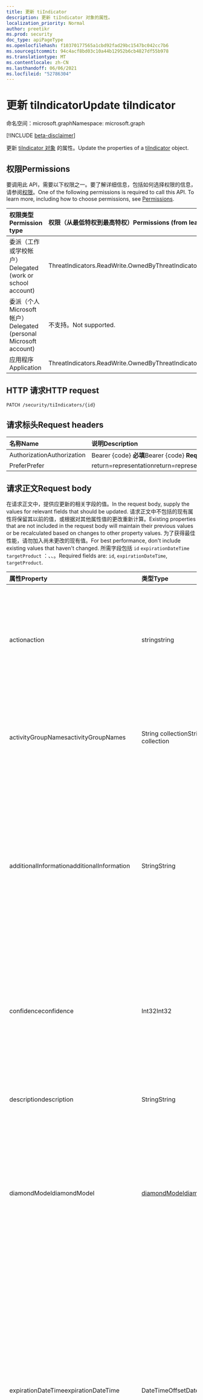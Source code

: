 ```yaml
---
title: 更新 tiIndicator
description: 更新 tiIndicator 对象的属性。
localization_priority: Normal
author: preetikr
ms.prod: security
doc_type: apiPageType
ms.openlocfilehash: f10370177565a1cbd92fad29bc1547bc042cc7b6
ms.sourcegitcommit: 94c4acf8bd03c10a44b12952b6cb4827df55b978
ms.translationtype: MT
ms.contentlocale: zh-CN
ms.lasthandoff: 06/06/2021
ms.locfileid: "52786304"
---
```

# <a name="update-tiindicator"></a><span data-ttu-id="2e1d7-103">更新 tiIndicator</span><span class="sxs-lookup"><span data-stu-id="2e1d7-103">Update tiIndicator</span></span>

<span data-ttu-id="2e1d7-104">命名空间：microsoft.graph</span><span class="sxs-lookup"><span data-stu-id="2e1d7-104">Namespace: microsoft.graph</span></span>

[!INCLUDE [beta-disclaimer](../../includes/beta-disclaimer.md)]

<span data-ttu-id="2e1d7-105">更新 [tiIndicator 对象](../resources/tiindicator.md) 的属性。</span><span class="sxs-lookup"><span data-stu-id="2e1d7-105">Update the properties of a [tiIndicator](../resources/tiindicator.md) object.</span></span>

## <a name="permissions"></a><span data-ttu-id="2e1d7-106">权限</span><span class="sxs-lookup"><span data-stu-id="2e1d7-106">Permissions</span></span>

<span data-ttu-id="2e1d7-p101">要调用此 API，需要以下权限之一。要了解详细信息，包括如何选择权限的信息，请参阅[权限](/graph/permissions-reference)。</span><span class="sxs-lookup"><span data-stu-id="2e1d7-p101">One of the following permissions is required to call this API. To learn more, including how to choose permissions, see [Permissions](/graph/permissions-reference).</span></span>

| <span data-ttu-id="2e1d7-109">权限类型</span><span class="sxs-lookup"><span data-stu-id="2e1d7-109">Permission type</span></span>                        | <span data-ttu-id="2e1d7-110">权限（从最低特权到最高特权）</span><span class="sxs-lookup"><span data-stu-id="2e1d7-110">Permissions (from least to most privileged)</span></span> |
|:---------------------------------------|:--------------------------------------------|
| <span data-ttu-id="2e1d7-111">委派（工作或学校帐户）</span><span class="sxs-lookup"><span data-stu-id="2e1d7-111">Delegated (work or school account)</span></span>     | <span data-ttu-id="2e1d7-112">ThreatIndicators.ReadWrite.OwnedBy</span><span class="sxs-lookup"><span data-stu-id="2e1d7-112">ThreatIndicators.ReadWrite.OwnedBy</span></span> |
| <span data-ttu-id="2e1d7-113">委派（个人 Microsoft 帐户）</span><span class="sxs-lookup"><span data-stu-id="2e1d7-113">Delegated (personal Microsoft account)</span></span> | <span data-ttu-id="2e1d7-114">不支持。</span><span class="sxs-lookup"><span data-stu-id="2e1d7-114">Not supported.</span></span> |
| <span data-ttu-id="2e1d7-115">应用程序</span><span class="sxs-lookup"><span data-stu-id="2e1d7-115">Application</span></span>                            | <span data-ttu-id="2e1d7-116">ThreatIndicators.ReadWrite.OwnedBy</span><span class="sxs-lookup"><span data-stu-id="2e1d7-116">ThreatIndicators.ReadWrite.OwnedBy</span></span> |

## <a name="http-request"></a><span data-ttu-id="2e1d7-117">HTTP 请求</span><span class="sxs-lookup"><span data-stu-id="2e1d7-117">HTTP request</span></span>

<!-- { "blockType": "ignored" } -->

```http
PATCH /security/tiIndicators/{id}
```

## <a name="request-headers"></a><span data-ttu-id="2e1d7-118">请求标头</span><span class="sxs-lookup"><span data-stu-id="2e1d7-118">Request headers</span></span>

| <span data-ttu-id="2e1d7-119">名称</span><span class="sxs-lookup"><span data-stu-id="2e1d7-119">Name</span></span>       | <span data-ttu-id="2e1d7-120">说明</span><span class="sxs-lookup"><span data-stu-id="2e1d7-120">Description</span></span>|
|:-----------|:-----------|
| <span data-ttu-id="2e1d7-121">Authorization</span><span class="sxs-lookup"><span data-stu-id="2e1d7-121">Authorization</span></span> | <span data-ttu-id="2e1d7-122">Bearer {code} **必填**</span><span class="sxs-lookup"><span data-stu-id="2e1d7-122">Bearer {code} **Required**</span></span> |
|<span data-ttu-id="2e1d7-123">Prefer</span><span class="sxs-lookup"><span data-stu-id="2e1d7-123">Prefer</span></span> | <span data-ttu-id="2e1d7-124">return=representation</span><span class="sxs-lookup"><span data-stu-id="2e1d7-124">return=representation</span></span> |

## <a name="request-body"></a><span data-ttu-id="2e1d7-125">请求正文</span><span class="sxs-lookup"><span data-stu-id="2e1d7-125">Request body</span></span>

<span data-ttu-id="2e1d7-126">在请求正文中，提供应更新的相关字段的值。</span><span class="sxs-lookup"><span data-stu-id="2e1d7-126">In the request body, supply the values for relevant fields that should be updated.</span></span> <span data-ttu-id="2e1d7-127">请求正文中不包括的现有属性将保留其以前的值，或根据对其他属性值的更改重新计算。</span><span class="sxs-lookup"><span data-stu-id="2e1d7-127">Existing properties that are not included in the request body will maintain their previous values or be recalculated based on changes to other property values.</span></span> <span data-ttu-id="2e1d7-128">为了获得最佳性能，请勿加入尚未更改的现有值。</span><span class="sxs-lookup"><span data-stu-id="2e1d7-128">For best performance, don't include existing values that haven't changed.</span></span> <span data-ttu-id="2e1d7-129">所需字段包括 `id` `expirationDateTime` `targetProduct` ：、、。</span><span class="sxs-lookup"><span data-stu-id="2e1d7-129">Required fields are: `id`, `expirationDateTime`, `targetProduct`.</span></span>

| <span data-ttu-id="2e1d7-130">属性</span><span class="sxs-lookup"><span data-stu-id="2e1d7-130">Property</span></span>     | <span data-ttu-id="2e1d7-131">类型</span><span class="sxs-lookup"><span data-stu-id="2e1d7-131">Type</span></span>        | <span data-ttu-id="2e1d7-132">说明</span><span class="sxs-lookup"><span data-stu-id="2e1d7-132">Description</span></span> |
|:-------------|:------------|:------------|
|<span data-ttu-id="2e1d7-133">action</span><span class="sxs-lookup"><span data-stu-id="2e1d7-133">action</span></span>|<span data-ttu-id="2e1d7-134">string</span><span class="sxs-lookup"><span data-stu-id="2e1d7-134">string</span></span>| <span data-ttu-id="2e1d7-135">当 targetProduct 安全工具中的指示器匹配时要应用的操作。</span><span class="sxs-lookup"><span data-stu-id="2e1d7-135">The action to apply if the indicator is matched from within the targetProduct security tool.</span></span> <span data-ttu-id="2e1d7-136">可取值为：`unknown`、`allow`、`block`、`alert`。</span><span class="sxs-lookup"><span data-stu-id="2e1d7-136">Possible values are: `unknown`, `allow`, `block`, `alert`.</span></span>|
|<span data-ttu-id="2e1d7-137">activityGroupNames</span><span class="sxs-lookup"><span data-stu-id="2e1d7-137">activityGroupNames</span></span>|<span data-ttu-id="2e1d7-138">String collection</span><span class="sxs-lookup"><span data-stu-id="2e1d7-138">String collection</span></span>|<span data-ttu-id="2e1d7-139">网络威胁情报名称 (威胁) 威胁指示器涵盖的恶意活动的各方提供。</span><span class="sxs-lookup"><span data-stu-id="2e1d7-139">The cyber threat intelligence name(s) for the parties responsible for the malicious activity covered by the threat indicator.</span></span>|
|<span data-ttu-id="2e1d7-140">additionalInformation</span><span class="sxs-lookup"><span data-stu-id="2e1d7-140">additionalInformation</span></span>|<span data-ttu-id="2e1d7-141">String</span><span class="sxs-lookup"><span data-stu-id="2e1d7-141">String</span></span>|<span data-ttu-id="2e1d7-142">可以放置其他 tiIndicator 属性未覆盖的指示器的额外数据到的捕获区域。</span><span class="sxs-lookup"><span data-stu-id="2e1d7-142">A catchall area into which extra data from the indicator not covered by the other tiIndicator properties may be placed.</span></span> <span data-ttu-id="2e1d7-143">放置在 additionalInformation 的数据通常不会由 targetProduct 安全工具使用。</span><span class="sxs-lookup"><span data-stu-id="2e1d7-143">Data placed into additionalInformation will typically not be utilized by the targetProduct security tool.</span></span>|
|<span data-ttu-id="2e1d7-144">confidence</span><span class="sxs-lookup"><span data-stu-id="2e1d7-144">confidence</span></span>|<span data-ttu-id="2e1d7-145">Int32</span><span class="sxs-lookup"><span data-stu-id="2e1d7-145">Int32</span></span>|<span data-ttu-id="2e1d7-146">表示指示器内数据准确识别恶意行为的置信度整数。</span><span class="sxs-lookup"><span data-stu-id="2e1d7-146">An integer representing the confidence the data within the indicator accurately identifies malicious behavior.</span></span> <span data-ttu-id="2e1d7-147">可接受的值为 0 – 100，100 为最高值。</span><span class="sxs-lookup"><span data-stu-id="2e1d7-147">Acceptable values are 0 – 100 with 100 being the highest.</span></span>|
|<span data-ttu-id="2e1d7-148">description</span><span class="sxs-lookup"><span data-stu-id="2e1d7-148">description</span></span>|<span data-ttu-id="2e1d7-149">String</span><span class="sxs-lookup"><span data-stu-id="2e1d7-149">String</span></span>|<span data-ttu-id="2e1d7-150">简要 (指示器所代表的威胁) 少于 100 个字符。</span><span class="sxs-lookup"><span data-stu-id="2e1d7-150">Brief description (100 characters or less) of the threat represented by the indicator.</span></span>|
|<span data-ttu-id="2e1d7-151">diamondModel</span><span class="sxs-lookup"><span data-stu-id="2e1d7-151">diamondModel</span></span>|[<span data-ttu-id="2e1d7-152">diamondModel</span><span class="sxs-lookup"><span data-stu-id="2e1d7-152">diamondModel</span></span>](../resources/tiindicator.md#diamondmodel-values)|<span data-ttu-id="2e1d7-153">存在此指示器的菱形模型区域。</span><span class="sxs-lookup"><span data-stu-id="2e1d7-153">The area of the Diamond Model in which this indicator exists.</span></span> <span data-ttu-id="2e1d7-154">可取值为：`unknown`、`adversary`、`capability`、`infrastructure`、`victim`。</span><span class="sxs-lookup"><span data-stu-id="2e1d7-154">Possible values are: `unknown`, `adversary`, `capability`, `infrastructure`, `victim`.</span></span>|
|<span data-ttu-id="2e1d7-155">expirationDateTime</span><span class="sxs-lookup"><span data-stu-id="2e1d7-155">expirationDateTime</span></span>|<span data-ttu-id="2e1d7-156">DateTimeOffset</span><span class="sxs-lookup"><span data-stu-id="2e1d7-156">DateTimeOffset</span></span>| <span data-ttu-id="2e1d7-157">指示指示器何时过期的 DateTime 字符串。</span><span class="sxs-lookup"><span data-stu-id="2e1d7-157">DateTime string indicating when the Indicator expires.</span></span> <span data-ttu-id="2e1d7-158">所有指示器都必须具有过期日期，以避免在系统中保留过时的指示器。</span><span class="sxs-lookup"><span data-stu-id="2e1d7-158">All indicators must have an expiration date to avoid stale indicators persisting in the system.</span></span> <span data-ttu-id="2e1d7-159">时间戳类型表示采用 ISO 8601 格式的日期和时间信息，始终采用 UTC 时区。</span><span class="sxs-lookup"><span data-stu-id="2e1d7-159">The Timestamp type represents date and time information using ISO 8601 format and is always in UTC time.</span></span> <span data-ttu-id="2e1d7-160">例如，2014 年 1 月 1 日午夜 UTC 如下所示：`2014-01-01T00:00:00Z`。</span><span class="sxs-lookup"><span data-stu-id="2e1d7-160">For example, midnight UTC on Jan 1, 2014 would look like this: `2014-01-01T00:00:00Z`.</span></span>|
|<span data-ttu-id="2e1d7-161">externalId</span><span class="sxs-lookup"><span data-stu-id="2e1d7-161">externalId</span></span>|<span data-ttu-id="2e1d7-162">String</span><span class="sxs-lookup"><span data-stu-id="2e1d7-162">String</span></span>|<span data-ttu-id="2e1d7-163">将指示器与指示器提供程序的系统连接在一起 (标识号，例如外键) 。</span><span class="sxs-lookup"><span data-stu-id="2e1d7-163">An identification number that ties the indicator back to the indicator provider’s system (e.g. a foreign key).</span></span>|
|<span data-ttu-id="2e1d7-164">isActive</span><span class="sxs-lookup"><span data-stu-id="2e1d7-164">isActive</span></span>|<span data-ttu-id="2e1d7-165">Boolean</span><span class="sxs-lookup"><span data-stu-id="2e1d7-165">Boolean</span></span>|<span data-ttu-id="2e1d7-166">用于在系统内停用指示器。</span><span class="sxs-lookup"><span data-stu-id="2e1d7-166">Used to deactivate indicators within system.</span></span> <span data-ttu-id="2e1d7-167">默认情况下，提交的任何指示器都设置为活动。</span><span class="sxs-lookup"><span data-stu-id="2e1d7-167">By default, any indicator submitted is set as active.</span></span> <span data-ttu-id="2e1d7-168">但是，提供商可能会提交现有指示器（此设置为"False"）来停用系统指示器。</span><span class="sxs-lookup"><span data-stu-id="2e1d7-168">However, providers may submit existing indicators with this set to ‘False’ to deactivate indicators in the system.</span></span>|
|<span data-ttu-id="2e1d7-169">killChain</span><span class="sxs-lookup"><span data-stu-id="2e1d7-169">killChain</span></span>|<span data-ttu-id="2e1d7-170">[killChain](../resources/tiindicator.md#killchain-values) 集合</span><span class="sxs-lookup"><span data-stu-id="2e1d7-170">[killChain](../resources/tiindicator.md#killchain-values) collection</span></span>|<span data-ttu-id="2e1d7-171">一个字符串的 JSON 数组，描述此指示器指向击杀链上的哪个点。</span><span class="sxs-lookup"><span data-stu-id="2e1d7-171">A JSON array of strings that describes which point or points on the Kill Chain this indicator targets.</span></span> <span data-ttu-id="2e1d7-172">有关确切值，请参阅下面的"killChain 值"。</span><span class="sxs-lookup"><span data-stu-id="2e1d7-172">See "killChain values" below for exact values.</span></span>|
|<span data-ttu-id="2e1d7-173">knownFalsePositives</span><span class="sxs-lookup"><span data-stu-id="2e1d7-173">knownFalsePositives</span></span>|<span data-ttu-id="2e1d7-174">String</span><span class="sxs-lookup"><span data-stu-id="2e1d7-174">String</span></span>|<span data-ttu-id="2e1d7-175">指示符可能导致误报的方案。</span><span class="sxs-lookup"><span data-stu-id="2e1d7-175">Scenarios in which the indicator may cause false positives.</span></span> <span data-ttu-id="2e1d7-176">这应该是可读文本。</span><span class="sxs-lookup"><span data-stu-id="2e1d7-176">This should be human-readable text.</span></span>|
|<span data-ttu-id="2e1d7-177">lastReportedDateTime</span><span class="sxs-lookup"><span data-stu-id="2e1d7-177">lastReportedDateTime</span></span>|<span data-ttu-id="2e1d7-178">DateTimeOffset</span><span class="sxs-lookup"><span data-stu-id="2e1d7-178">DateTimeOffset</span></span>|<span data-ttu-id="2e1d7-179">上一次看到指示器的时间。</span><span class="sxs-lookup"><span data-stu-id="2e1d7-179">The last time the indicator was seen.</span></span> <span data-ttu-id="2e1d7-180">时间戳类型表示采用 ISO 8601 格式的日期和时间信息，始终采用 UTC 时区。</span><span class="sxs-lookup"><span data-stu-id="2e1d7-180">The Timestamp type represents date and time information using ISO 8601 format and is always in UTC time.</span></span> <span data-ttu-id="2e1d7-181">例如，2014 年 1 月 1 日午夜 UTC 如下所示：`2014-01-01T00:00:00Z`</span><span class="sxs-lookup"><span data-stu-id="2e1d7-181">For example, midnight UTC on Jan 1, 2014 would look like this: `2014-01-01T00:00:00Z`</span></span>|
|<span data-ttu-id="2e1d7-182">malwareFamilyNames</span><span class="sxs-lookup"><span data-stu-id="2e1d7-182">malwareFamilyNames</span></span>|<span data-ttu-id="2e1d7-183">String collection</span><span class="sxs-lookup"><span data-stu-id="2e1d7-183">String collection</span></span>|<span data-ttu-id="2e1d7-184">与指示器关联的恶意软件系列名称（如果存在）。</span><span class="sxs-lookup"><span data-stu-id="2e1d7-184">The malware family name associated with an indicator if it exists.</span></span> <span data-ttu-id="2e1d7-185">Microsoft 首选 Microsoft 恶意软件系列名称（如果可以通过安全智能威胁Windows Defender[找到）。](https://www.microsoft.com/wdsi/threats)</span><span class="sxs-lookup"><span data-stu-id="2e1d7-185">Microsoft prefers the Microsoft malware family name if at all possible which can be found via the Windows Defender Security Intelligence [threat encyclopedia](https://www.microsoft.com/wdsi/threats).</span></span>|
|<span data-ttu-id="2e1d7-186">passiveOnly</span><span class="sxs-lookup"><span data-stu-id="2e1d7-186">passiveOnly</span></span>|<span data-ttu-id="2e1d7-187">Boolean</span><span class="sxs-lookup"><span data-stu-id="2e1d7-187">Boolean</span></span>|<span data-ttu-id="2e1d7-188">确定指示器是否应触发对最终用户可见的事件。</span><span class="sxs-lookup"><span data-stu-id="2e1d7-188">Determines if the indicator should trigger an event that is visible to an end-user.</span></span> <span data-ttu-id="2e1d7-189">设置为"true"时，安全工具不会通知最终用户"点击"已发生。</span><span class="sxs-lookup"><span data-stu-id="2e1d7-189">When set to ‘true,’ security tools will not notify the end user that a ‘hit’ has occurred.</span></span> <span data-ttu-id="2e1d7-190">这通常被安全产品视为审核或静默模式，在此模式下，安全产品只会记录发生匹配的情况，但不执行该操作。</span><span class="sxs-lookup"><span data-stu-id="2e1d7-190">This is most often treated as audit or silent mode by security products where they will simply log that a match occurred but will not perform the action.</span></span> <span data-ttu-id="2e1d7-191">默认值为 false。</span><span class="sxs-lookup"><span data-stu-id="2e1d7-191">Default value is false.</span></span>|
|<span data-ttu-id="2e1d7-192">severity</span><span class="sxs-lookup"><span data-stu-id="2e1d7-192">severity</span></span>|<span data-ttu-id="2e1d7-193">Int32</span><span class="sxs-lookup"><span data-stu-id="2e1d7-193">Int32</span></span>|<span data-ttu-id="2e1d7-194">表示由指示器内的数据标识的恶意行为严重性的整数。</span><span class="sxs-lookup"><span data-stu-id="2e1d7-194">An integer representing the severity of the malicious behavior identified by the data within the indicator.</span></span> <span data-ttu-id="2e1d7-195">可接受的值为 0 – 5，其中 5 表示最严重，0 表示不严重。</span><span class="sxs-lookup"><span data-stu-id="2e1d7-195">Acceptable values are 0 – 5 where 5 is the most severe and zero is not severe at all.</span></span> <span data-ttu-id="2e1d7-196">默认值为 3。</span><span class="sxs-lookup"><span data-stu-id="2e1d7-196">Default value is 3.</span></span>|
|<span data-ttu-id="2e1d7-197">标记</span><span class="sxs-lookup"><span data-stu-id="2e1d7-197">tags</span></span>|<span data-ttu-id="2e1d7-198">String collection</span><span class="sxs-lookup"><span data-stu-id="2e1d7-198">String collection</span></span>|<span data-ttu-id="2e1d7-199">存储任意标记/关键字的字符串的 JSON 数组。</span><span class="sxs-lookup"><span data-stu-id="2e1d7-199">A JSON array of strings that stores arbitrary tags/keywords.</span></span>|
|<span data-ttu-id="2e1d7-200">tlpLevel</span><span class="sxs-lookup"><span data-stu-id="2e1d7-200">tlpLevel</span></span>|[<span data-ttu-id="2e1d7-201">tlpLevel</span><span class="sxs-lookup"><span data-stu-id="2e1d7-201">tlpLevel</span></span>](../resources/tiindicator.md#tlplevel-values)| <span data-ttu-id="2e1d7-202">指示器的流量光协议值。</span><span class="sxs-lookup"><span data-stu-id="2e1d7-202">Traffic Light Protocol value for the indicator.</span></span> <span data-ttu-id="2e1d7-203">可取值为：`unknown`、`white`、`green`、`amber`、`red`。</span><span class="sxs-lookup"><span data-stu-id="2e1d7-203">Possible values are: `unknown`, `white`, `green`, `amber`, `red`.</span></span>|


## <a name="response"></a><span data-ttu-id="2e1d7-204">响应</span><span class="sxs-lookup"><span data-stu-id="2e1d7-204">Response</span></span>

<span data-ttu-id="2e1d7-205">如果成功，此方法返回 `204 No Content` 响应代码。</span><span class="sxs-lookup"><span data-stu-id="2e1d7-205">If successful, this method returns a `204 No Content` response code.</span></span>

<span data-ttu-id="2e1d7-206">如果使用可选请求标头，则该方法在响应正文中返回 响应代码和更新的 `200 OK` [tiIndicator](../resources/tiindicator.md) 对象。</span><span class="sxs-lookup"><span data-stu-id="2e1d7-206">If the optional request header is used, the method returns a `200 OK` response code and the updated [tiIndicator](../resources/tiindicator.md) object in the response body.</span></span>

## <a name="examples"></a><span data-ttu-id="2e1d7-207">示例</span><span class="sxs-lookup"><span data-stu-id="2e1d7-207">Examples</span></span>

### <a name="example-1-request-without-prefer-header"></a><span data-ttu-id="2e1d7-208">示例 1：不带 Prefer 标头的请求</span><span class="sxs-lookup"><span data-stu-id="2e1d7-208">Example 1: Request without Prefer header</span></span>

#### <a name="request"></a><span data-ttu-id="2e1d7-209">请求</span><span class="sxs-lookup"><span data-stu-id="2e1d7-209">Request</span></span>

<span data-ttu-id="2e1d7-210">下面是一个没有 标头的请求 `Prefer` 示例。</span><span class="sxs-lookup"><span data-stu-id="2e1d7-210">The following is an example of the request without the `Prefer` header.</span></span>

# <a name="http"></a>[<span data-ttu-id="2e1d7-211">HTTP</span><span class="sxs-lookup"><span data-stu-id="2e1d7-211">HTTP</span></span>](#tab/http)
<!-- {
  "blockType": "request",
  "name": "update_tiIndicator_1"
}-->

```http
PATCH https://graph.microsoft.com/beta/security/tiIndicators/{id}
Content-type: application/json

{
  "description": "description-updated",
}
```
# <a name="c"></a>[<span data-ttu-id="2e1d7-212">C#</span><span class="sxs-lookup"><span data-stu-id="2e1d7-212">C#</span></span>](#tab/csharp)
[!INCLUDE [sample-code](../includes/snippets/csharp/update-tiindicator-1-csharp-snippets.md)]
[!INCLUDE [sdk-documentation](../includes/snippets/snippets-sdk-documentation-link.md)]

# <a name="javascript"></a>[<span data-ttu-id="2e1d7-213">JavaScript</span><span class="sxs-lookup"><span data-stu-id="2e1d7-213">JavaScript</span></span>](#tab/javascript)
[!INCLUDE [sample-code](../includes/snippets/javascript/update-tiindicator-1-javascript-snippets.md)]
[!INCLUDE [sdk-documentation](../includes/snippets/snippets-sdk-documentation-link.md)]

# <a name="objective-c"></a>[<span data-ttu-id="2e1d7-214">Objective-C</span><span class="sxs-lookup"><span data-stu-id="2e1d7-214">Objective-C</span></span>](#tab/objc)
[!INCLUDE [sample-code](../includes/snippets/objc/update-tiindicator-1-objc-snippets.md)]
[!INCLUDE [sdk-documentation](../includes/snippets/snippets-sdk-documentation-link.md)]

# <a name="java"></a>[<span data-ttu-id="2e1d7-215">Java</span><span class="sxs-lookup"><span data-stu-id="2e1d7-215">Java</span></span>](#tab/java)
[!INCLUDE [sample-code](../includes/snippets/java/update-tiindicator-1-java-snippets.md)]
[!INCLUDE [sdk-documentation](../includes/snippets/snippets-sdk-documentation-link.md)]

---


#### <a name="response"></a><span data-ttu-id="2e1d7-216">响应</span><span class="sxs-lookup"><span data-stu-id="2e1d7-216">Response</span></span>

<span data-ttu-id="2e1d7-217">下面展示了示例响应。</span><span class="sxs-lookup"><span data-stu-id="2e1d7-217">The following is an example of the response.</span></span>

<!-- {
  "blockType": "response"
} -->

```http
HTTP/1.1 204 No Content
```

### <a name="example-2-request-with-prefer-header"></a><span data-ttu-id="2e1d7-218">示例 2：具有 Prefer 标头的请求</span><span class="sxs-lookup"><span data-stu-id="2e1d7-218">Example 2: Request with Prefer header</span></span>

#### <a name="request"></a><span data-ttu-id="2e1d7-219">请求</span><span class="sxs-lookup"><span data-stu-id="2e1d7-219">Request</span></span>

<span data-ttu-id="2e1d7-220">下面是包含 标头的请求 `Prefer` 示例。</span><span class="sxs-lookup"><span data-stu-id="2e1d7-220">The following is an example of the request that includes the `Prefer` header.</span></span>


# <a name="http"></a>[<span data-ttu-id="2e1d7-221">HTTP</span><span class="sxs-lookup"><span data-stu-id="2e1d7-221">HTTP</span></span>](#tab/http)
<!-- {
  "blockType": "request",
  "name": "update_tiIndicator_2"
}-->

```http
PATCH https://graph.microsoft.com/beta/security/tiIndicators/{id}
Content-type: application/json
Prefer: return=representation

{
  "additionalInformation": "additionalInformation-after-update",
  "confidence": 42,
  "description": "description-after-update",
}
```
# <a name="c"></a>[<span data-ttu-id="2e1d7-222">C#</span><span class="sxs-lookup"><span data-stu-id="2e1d7-222">C#</span></span>](#tab/csharp)
[!INCLUDE [sample-code](../includes/snippets/csharp/update-tiindicator-2-csharp-snippets.md)]
[!INCLUDE [sdk-documentation](../includes/snippets/snippets-sdk-documentation-link.md)]

# <a name="javascript"></a>[<span data-ttu-id="2e1d7-223">JavaScript</span><span class="sxs-lookup"><span data-stu-id="2e1d7-223">JavaScript</span></span>](#tab/javascript)
[!INCLUDE [sample-code](../includes/snippets/javascript/update-tiindicator-2-javascript-snippets.md)]
[!INCLUDE [sdk-documentation](../includes/snippets/snippets-sdk-documentation-link.md)]

# <a name="objective-c"></a>[<span data-ttu-id="2e1d7-224">Objective-C</span><span class="sxs-lookup"><span data-stu-id="2e1d7-224">Objective-C</span></span>](#tab/objc)
[!INCLUDE [sample-code](../includes/snippets/objc/update-tiindicator-2-objc-snippets.md)]
[!INCLUDE [sdk-documentation](../includes/snippets/snippets-sdk-documentation-link.md)]

# <a name="java"></a>[<span data-ttu-id="2e1d7-225">Java</span><span class="sxs-lookup"><span data-stu-id="2e1d7-225">Java</span></span>](#tab/java)
[!INCLUDE [sample-code](../includes/snippets/java/update-tiindicator-2-java-snippets.md)]
[!INCLUDE [sdk-documentation](../includes/snippets/snippets-sdk-documentation-link.md)]

---


#### <a name="response"></a><span data-ttu-id="2e1d7-226">响应</span><span class="sxs-lookup"><span data-stu-id="2e1d7-226">Response</span></span>

<span data-ttu-id="2e1d7-227">下面展示了示例响应。</span><span class="sxs-lookup"><span data-stu-id="2e1d7-227">The following is an example of the response.</span></span>

> [!NOTE]
> <span data-ttu-id="2e1d7-228">为了提高可读性，可能缩短了此处显示的响应对象。</span><span class="sxs-lookup"><span data-stu-id="2e1d7-228">The response object shown here might be shortened for readability.</span></span>

<!-- {
  "blockType": "response",
  "truncated": true,
  "@odata.type": "microsoft.graph.tiIndicator"
} -->

```http
HTTP/1.1 200 OK
Content-type: application/json

{
    "@odata.context": "https://graph.microsoft.com/beta/$metadata#Security/tiIndicators/$entity",
    "id": "e58c072b-c9bb-a5c4-34ce-eb69af44fb1e",
    "azureTenantId": "XXXXXXXXXXXXXXXXXXXXXXXXX",
    "action": null,
    "additionalInformation": "additionalInformation-after-update",
    "activityGroupNames": [],
    "confidence": 42,
    "description": "description-after-update",
}
```

<!-- uuid: 16cd6b66-4b1a-43a1-adaf-3a886856ed98
2019-02-04 14:57:30 UTC -->
<!-- {
  "type": "#page.annotation",
  "description": "Update tiIndicator",
  "keywords": "",
  "section": "documentation",
  "tocPath": "",
  "suppressions": [
  ]
}-->


